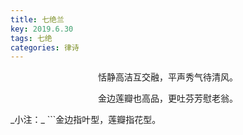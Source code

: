 ```yaml
---
title: 七绝兰
key: 2019.6.30
tags: 七绝
categories: 律诗
---
```


<p align="center">恬静高洁互交融，平声秀气待清风。
</p>
<p align="center">金边莲瓣也高品，更吐芬芳慰老翁。
</p>
_小注：_
```金边指叶型，莲瓣指花型。

```